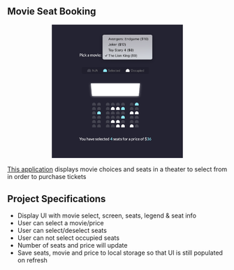 ## Movie Seat Booking

<div align="center">
    <img width="300px" src="./assets/app.png" alt="App">
</div>


[This application](https://diemrosely.github.io/Movie-Seat-Booking-VanillaJS/) displays movie choices and seats in a theater to select from in order to purchase tickets

## Project Specifications

- Display UI with movie select, screen, seats, legend & seat info
- User can select a movie/price
- User can select/deselect seats
- User can not select occupied seats
- Number of seats and price will update
- Save seats, movie and price to local storage so that UI is still populated on refresh



